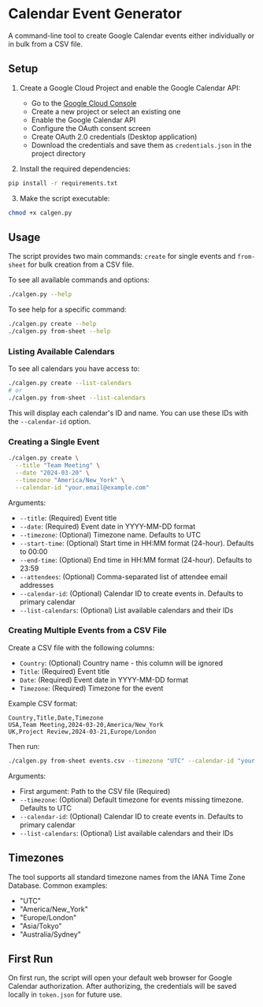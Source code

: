 # Calendar Event Generator

A command-line tool to create Google Calendar events either individually or in bulk from a CSV file.

## Setup

1. Create a Google Cloud Project and enable the Google Calendar API:
   - Go to the [Google Cloud Console](https://console.cloud.google.com/)
   - Create a new project or select an existing one
   - Enable the Google Calendar API
   - Configure the OAuth consent screen
   - Create OAuth 2.0 credentials (Desktop application)
   - Download the credentials and save them as `credentials.json` in the project directory

2. Install the required dependencies:
```bash
pip install -r requirements.txt
```

3. Make the script executable:
```bash
chmod +x calgen.py
```

## Usage

The script provides two main commands: `create` for single events and `from-sheet` for bulk creation from a CSV file.

To see all available commands and options:
```bash
./calgen.py --help
```

To see help for a specific command:
```bash
./calgen.py create --help
./calgen.py from-sheet --help
```

### Listing Available Calendars

To see all calendars you have access to:
```bash
./calgen.py create --list-calendars
# or
./calgen.py from-sheet --list-calendars
```

This will display each calendar's ID and name. You can use these IDs with the `--calendar-id` option.

### Creating a Single Event

```bash
./calgen.py create \
  --title "Team Meeting" \
  --date "2024-03-20" \
  --timezone "America/New_York" \
  --calendar-id "your.email@example.com"
```

Arguments:
- `--title`: (Required) Event title
- `--date`: (Required) Event date in YYYY-MM-DD format
- `--timezone`: (Optional) Timezone name. Defaults to UTC
- `--start-time`: (Optional) Start time in HH:MM format (24-hour). Defaults to 00:00
- `--end-time`: (Optional) End time in HH:MM format (24-hour). Defaults to 23:59
- `--attendees`: (Optional) Comma-separated list of attendee email addresses
- `--calendar-id`: (Optional) Calendar ID to create events in. Defaults to primary calendar
- `--list-calendars`: (Optional) List available calendars and their IDs

### Creating Multiple Events from a CSV File

Create a CSV file with the following columns:
- `Country`: (Optional) Country name - this column will be ignored
- `Title`: (Required) Event title
- `Date`: (Required) Event date in YYYY-MM-DD format
- `Timezone`: (Required) Timezone for the event

Example CSV format:
```csv
Country,Title,Date,Timezone
USA,Team Meeting,2024-03-20,America/New_York
UK,Project Review,2024-03-21,Europe/London
```

Then run:
```bash
./calgen.py from-sheet events.csv --timezone "UTC" --calendar-id "your.email@example.com"
```

Arguments:
- First argument: Path to the CSV file (Required)
- `--timezone`: (Optional) Default timezone for events missing timezone. Defaults to UTC
- `--calendar-id`: (Optional) Calendar ID to create events in. Defaults to primary calendar
- `--list-calendars`: (Optional) List available calendars and their IDs

## Timezones

The tool supports all standard timezone names from the IANA Time Zone Database. Common examples:
- "UTC"
- "America/New_York"
- "Europe/London"
- "Asia/Tokyo"
- "Australia/Sydney"

## First Run

On first run, the script will open your default web browser for Google Calendar authorization. After authorizing, the credentials will be saved locally in `token.json` for future use. 